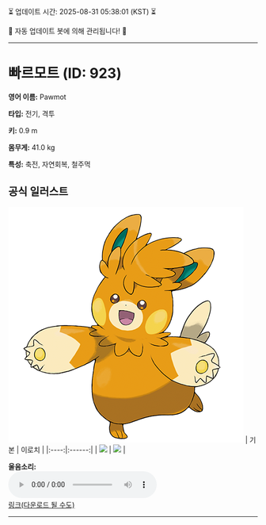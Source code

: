 
⏳ 업데이트 시간: 2025-08-31 05:38:01 (KST) ⏳

🤖 자동 업데이트 봇에 의해 관리됩니다! 🤖

---

# 빠르모트 (ID: 923)
**영어 이름:** Pawmot

**타입:** 전기, 격투

**키:** 0.9 m

**몸무게:** 41.0 kg

**특성:** 축전, 자연회복, 철주먹

## 공식 일러스트
![](https://raw.githubusercontent.com/PokeAPI/sprites/master/sprites/pokemon/other/official-artwork/923.png)
| 기본 | 이로치 |
|:----:|:------:|
| <img src="http://play.pokemonshowdown.com/sprites/ani/pawmot.gif" width="200"> | <img src="http://play.pokemonshowdown.com/sprites/ani-shiny/pawmot.gif" width="200"> |

**울음소리:**<br><audio controls src="https://raw.githubusercontent.com/PokeAPI/cries/main/cries/pokemon/latest/923.ogg"></audio><br> [링크(다운로드 될 수도)](https://raw.githubusercontent.com/PokeAPI/cries/main/cries/pokemon/latest/923.ogg)


---
